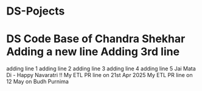 # DS-Pojects

DS Code Base of Chandra Shekhar
Adding a new line
Adding 3rd line 
=======
adding line 1
adding line 2
adding line 3
adding line 4
adding line 5
Jai Mata Di - Happy Navaratri !!
My ETL PR line on 21st Apr 2025
My ETL PR line on 12 May on Budh Purnima

